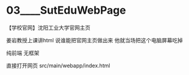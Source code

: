 # 03____SutEduWebPage
 【学校官网】沈阳工业大学官网主页

姜岩教授上课讲html 说谁能把官网主页做出来 他就当场把这个电脑屏幕吃掉

纯前端 无框架

直接打开网页  src/main/webapp/index.html
